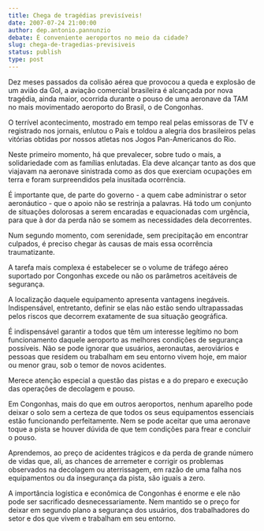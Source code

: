 ```yaml
---
title: Chega de tragédias previsíveis!
date: 2007-07-24 21:00:00
author: dep.antonio.pannunzio
debate: É conveniente aeroportos no meio da cidade?
slug: chega-de-tragedias-previsiveis
status: publish 
type: post
---
```


  

Dez meses passados da colisão aérea que provocou a queda e explosão de um avião da Gol, a aviação comercial brasileira é alcançada por nova tragédia, ainda maior, ocorrida durante o pouso de uma aeronave da TAM no mais movimentado aeroporto do Brasil, o de Congonhas.   

  

O terrível acontecimento, mostrado em tempo real pelas emissoras de TV e registrado nos jornais, enlutou o País e toldou a alegria dos brasileiros pelas vitórias obtidas por nossos atletas nos Jogos Pan-Americanos do Rio.  

  

Neste primeiro momento, há que prevalecer, sobre tudo o mais, a solidariedade com as famílias enlutadas. Ela deve alcançar tanto as dos que viajavam na aeronave sinistrada como as dos que exerciam ocupações em terra e foram surpreendidos pela inusitada ocorrência.   

  

É importante que, de parte do governo - a quem cabe administrar o setor aeronáutico - que o apoio não se restrinja a palavras. Há todo um conjunto de situações dolorosas a serem encaradas e equacionadas com urgência, para que à dor da perda não se somem as necessidades dela decorrentes.   

  

Num segundo momento, com serenidade, sem precipitação em encontrar culpados, é preciso chegar às causas de mais essa ocorrência traumatizante.   

  

A tarefa mais complexa é estabelecer se o volume de tráfego aéreo suportado por Congonhas excede ou não os parâmetros aceitáveis de segurança.   

  

A localização daquele equipamento apresenta vantagens inegáveis. Indispensável, entretanto, definir se elas não estão sendo ultrapassadas pelos riscos que decorrem exatamente de sua situação geográfica.   

  

É indispensável garantir a todos que têm um interesse legítimo no bom funcionamento daquele aeroporto as melhores condições de segurança possíveis. Não se pode ignorar que usuários, aeronautas, aeroviários e pessoas que residem ou trabalham em seu entorno vivem hoje, em maior ou menor grau, sob o temor de novos acidentes.  

  

Merece atenção especial a questão das pistas e a do preparo e execução das operações de decolagem e pouso.   

  

Em Congonhas, mais do que em outros aeroportos, nenhum aparelho pode deixar o solo sem a certeza de que todos os seus equipamentos essenciais estão funcionando perfeitamente. Nem se pode aceitar que uma aeronave toque a pista se houver dúvida de que tem condições para frear e concluir o pouso.   

  

Aprendemos, ao preço de acidentes trágicos e da perda de grande número de vidas que, ali, as chances de arremeter e corrigir os problemas observados na decolagem ou aterrissagem, em razão de uma falha nos equipamentos ou da insegurança da pista, são iguais a zero.   

  

A importância logística e econômica de Congonhas é enorme e ele não pode ser sacrificado desnecessariamente. Nem mantido se o preço for deixar em segundo plano a segurança dos usuários, dos trabalhadores do setor e dos que vivem e trabalham em seu entorno.

